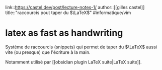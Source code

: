 link::https://castel.dev/post/lecture-notes-1/
author::[[gilles castel]]
title::"raccourcis pout taper du $\LaTeX$"
#informatique/vim 
# latex as fast as handwriting
Système de raccourcis (snippets) qui permet de taper du $\LaTeX$ aussi vite (ou presque) que l'écriture à la main.

Notamment utilisé par [[obsidian plugin LaTeX suite|LaTeX suite]].

